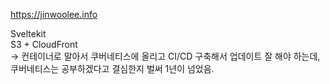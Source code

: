 https://jinwoolee.info  
  
Sveltekit  
S3 + CloudFront  
-> 컨테이너로 말아서 쿠버네티스에 올리고 CI/CD 구축해서 업데이트 잘 해야 하는데, 쿠버네티스는 공부하겠다고 결심한지 벌써 1년이 넘었음.  
